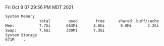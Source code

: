 Fri Oct  8 07:29:56 PM MDT 2021
```bash
System Memory
               total        used        free      shared  buff/cache   available
Mem:           7.7Gi       663Mi       4.8Gi       9.0Mi       2.2Gi       6.6Gi
Swap:          7.6Gi       339Mi       7.3Gi
System Storage
671M	.
```
```bash
